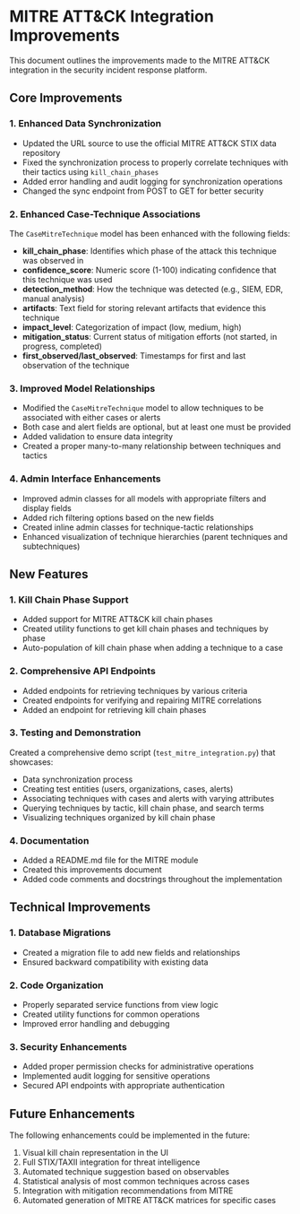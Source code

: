 # MITRE ATT&CK Integration Improvements

This document outlines the improvements made to the MITRE ATT&CK integration in the security incident response platform.

## Core Improvements

### 1. Enhanced Data Synchronization

- Updated the URL source to use the official MITRE ATT&CK STIX data repository
- Fixed the synchronization process to properly correlate techniques with their tactics using `kill_chain_phases`
- Added error handling and audit logging for synchronization operations
- Changed the sync endpoint from POST to GET for better security

### 2. Enhanced Case-Technique Associations

The `CaseMitreTechnique` model has been enhanced with the following fields:

- **kill_chain_phase**: Identifies which phase of the attack this technique was observed in
- **confidence_score**: Numeric score (1-100) indicating confidence that this technique was used
- **detection_method**: How the technique was detected (e.g., SIEM, EDR, manual analysis)
- **artifacts**: Text field for storing relevant artifacts that evidence this technique
- **impact_level**: Categorization of impact (low, medium, high)
- **mitigation_status**: Current status of mitigation efforts (not started, in progress, completed)
- **first_observed/last_observed**: Timestamps for first and last observation of the technique

### 3. Improved Model Relationships

- Modified the `CaseMitreTechnique` model to allow techniques to be associated with either cases or alerts
- Both case and alert fields are optional, but at least one must be provided
- Added validation to ensure data integrity
- Created a proper many-to-many relationship between techniques and tactics

### 4. Admin Interface Enhancements

- Improved admin classes for all models with appropriate filters and display fields
- Added rich filtering options based on the new fields
- Created inline admin classes for technique-tactic relationships
- Enhanced visualization of technique hierarchies (parent techniques and subtechniques)

## New Features

### 1. Kill Chain Phase Support

- Added support for MITRE ATT&CK kill chain phases
- Created utility functions to get kill chain phases and techniques by phase
- Auto-population of kill chain phase when adding a technique to a case

### 2. Comprehensive API Endpoints

- Added endpoints for retrieving techniques by various criteria
- Created endpoints for verifying and repairing MITRE correlations
- Added an endpoint for retrieving kill chain phases

### 3. Testing and Demonstration

Created a comprehensive demo script (`test_mitre_integration.py`) that showcases:

- Data synchronization process
- Creating test entities (users, organizations, cases, alerts)
- Associating techniques with cases and alerts with varying attributes
- Querying techniques by tactic, kill chain phase, and search terms
- Visualizing techniques organized by kill chain phase

### 4. Documentation

- Added a README.md file for the MITRE module
- Created this improvements document
- Added code comments and docstrings throughout the implementation

## Technical Improvements

### 1. Database Migrations

- Created a migration file to add new fields and relationships
- Ensured backward compatibility with existing data

### 2. Code Organization

- Properly separated service functions from view logic
- Created utility functions for common operations
- Improved error handling and debugging

### 3. Security Enhancements

- Added proper permission checks for administrative operations
- Implemented audit logging for sensitive operations
- Secured API endpoints with appropriate authentication

## Future Enhancements

The following enhancements could be implemented in the future:

1. Visual kill chain representation in the UI
2. Full STIX/TAXII integration for threat intelligence
3. Automated technique suggestion based on observables
4. Statistical analysis of most common techniques across cases
5. Integration with mitigation recommendations from MITRE
6. Automated generation of MITRE ATT&CK matrices for specific cases 